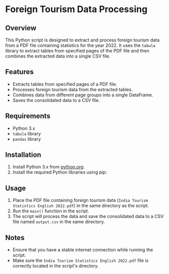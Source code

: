 # Foreign Tourism Data Processing

## Overview

This Python script is designed to extract and process foreign tourism data from a PDF file containing statistics for the year 2022. It uses the `tabula` library to extract tables from specified pages of the PDF file and then combines the extracted data into a single CSV file.

## Features

- Extracts tables from specified pages of a PDF file.
- Processes foreign tourism data from the extracted tables.
- Combines data from different page groups into a single DataFrame.
- Saves the consolidated data to a CSV file.

## Requirements

- Python 3.x
- `tabula` library
- `pandas` library

## Installation

1. Install Python 3.x from [python.org](https://www.python.org/downloads/).
2. Install the required Python libraries using pip:

## Usage

1. Place the PDF file containing foreign tourism data (`India Tourism Statistics English 2022.pdf`) in the same directory as the script.
2. Run the `main()` function in the script.
3. The script will process the data and save the consolidated data to a CSV file named `output.csv` in the same directory.

## Notes

- Ensure that you have a stable internet connection while running the script.
- Make sure the `India Tourism Statistics English 2022.pdf` file is correctly located in the script's directory.
